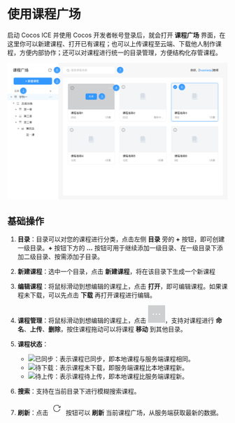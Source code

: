 # 使用课程广场

启动 Cocos ICE 并使用 Cocos 开发者帐号登录后，就会打开 **课程广场** 界面，在这里你可以新建课程、打开已有课程；也可以上传课程至云端、下载他人制作课程，方便内部协作；还可以对课程进行统一的目录管理，方便结构化存管课程。

![课程广场](img/Course.png)

## 基础操作

1. **目录**：目录可以对您的课程进行分类，点击左侧 **目录** 旁的 **+** 按钮，即可创建一级目录。**+** 按钮下方的 **...** 按钮可用于继续添加一级目录、在一级目录下添加二级目录、按需添加子目录。

2. **新建课程**：选中一个目录，点击 **新建课程**，将在该目录下生成一个新课程

3. **编辑课程**：将鼠标滑动到想编辑的课程上，点击 **打开**，即可编辑课程。如果课程未下载，可以先点击 **下载** 再打开课程进行编辑。

4. **课程管理**：将鼠标滑动到想编辑的课程上，点击 ![更多](../img/lesson_more.png)，支持对课程进行 **命名**、**上传**、**删除**，按住课程拖动可以将课程 **移动** 到其他目录。

5. **课程状态**：

    - ![已同步](/img/downloaded.png)：表示课程已同步，即本地课程与服务端课程相同。
    - ![待下载](/img/undownload.png)：表示课程未下载，即服务端课程比本地课程新。
    - ![待上传](/img/unupload.png)：表示课程待上传，即本地课程比服务端课程新。

6. **搜索**：支持在当前目录下进行模糊搜索课程。

7. **刷新**：点击 ![刷新](img/Refresh.png) 按钮可以 **刷新** 当前课程广场，从服务端获取最新的数据。
